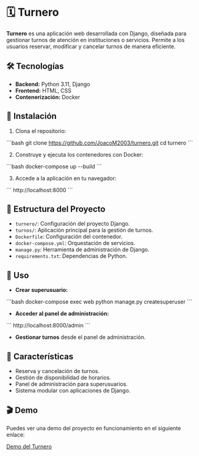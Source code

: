 # 🗓️ Turnero

**Turnero** es una aplicación web desarrollada con Django, diseñada para gestionar turnos de atención en instituciones o servicios. Permite a los usuarios reservar, modificar y cancelar turnos de manera eficiente.

## 🛠️ Tecnologías

- **Backend:** Python 3.11, Django
- **Frontend:** HTML, CSS
- **Contenerización:** Docker

## 🚀 Instalación

1. Clona el repositorio:

\`\`\`bash
git clone https://github.com/JoacoM2003/turnero.git
cd turnero
\`\`\`

2. Construye y ejecuta los contenedores con Docker:

\`\`\`bash
docker-compose up --build
\`\`\`

3. Accede a la aplicación en tu navegador:

\`\`\`
http://localhost:8000
\`\`\`

## 🔧 Estructura del Proyecto

- `turnero/`: Configuración del proyecto Django.
- `turnos/`: Aplicación principal para la gestión de turnos.
- `Dockerfile`: Configuración del contenedor.
- `docker-compose.yml`: Orquestación de servicios.
- `manage.py`: Herramienta de administración de Django.
- `requirements.txt`: Dependencias de Python.

## 🧪 Uso

- **Crear superusuario:**

\`\`\`bash
docker-compose exec web python manage.py createsuperuser
\`\`\`

- **Acceder al panel de administración:**

\`\`\`
http://localhost:8000/admin
\`\`\`

- **Gestionar turnos** desde el panel de administración.

## 🌟 Características

- Reserva y cancelación de turnos.
- Gestión de disponibilidad de horarios.
- Panel de administración para superusuarios.
- Sistema modular con aplicaciones de Django.

## 🎬 Demo

Puedes ver una demo del proyecto en funcionamiento en el siguiente enlace:

[Demo del Turnero](https://turnero-h9a9.onrender.com/)